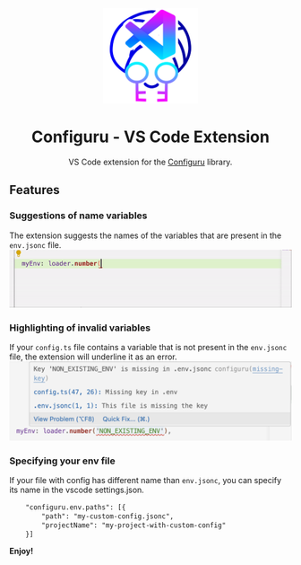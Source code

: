 <div align="center">

<img src="./resources/logo.png" height="170"/>

# Configuru - VS Code Extension

VS Code extension for the [Configuru](https://github.com/AckeeCZ/configuru) library.

</div>

## Features

### Suggestions of name variables
The extension suggests the names of the variables that are present in the `env.jsonc` file.
![Example](./resources/suggestions.gif)

### Highlighting of invalid variables
If your `config.ts` file contains a variable that is not present in the `env.jsonc` file, the extension will underline it as an error.
![Example](./resources/error_highlighting.png)

### Specifying your env file
If your file with config has different name than `env.jsonc`, you can specify its name in the vscode settings.json.
```
    "configuru.env.paths": [{
        "path": "my-custom-config.jsonc",
        "projectName": "my-project-with-custom-config"
    }]
```

**Enjoy!**

